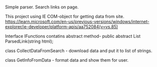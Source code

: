 Simple parser.
Search links on page.

This project using IE COM-object for getting data from site.
https://learn.microsoft.com/en-us/previous-versions/windows/internet-explorer/ie-developer/platform-apis/aa752084(v=vs.85)


Interface IFunctions contatins abstract method- public abstract List<string> ParsedLink(string html);

class CollectDataFromSearch - download data and put it to list of strings.

class GetInfoFromData - format data and show them for user.

